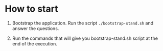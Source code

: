 # How to start

1. Bootstrap the application. Run the script `./bootstrap-stand.sh`
and answer the questions.

2. Run the commands that will give you bootstrap-stand.sh script at the
end of the execution.

